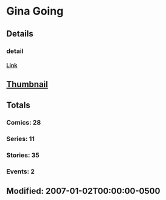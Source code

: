 # Gina  Going 
## Details
### detail
#### [Link](http://marvel.com/comics/creators/1936/gina_going?utm_campaign=apiRef&utm_source=225578a89fc76f3d20fbffda5d17a88d)
## [Thumbnail](http://i.annihil.us/u/prod/marvel/i/mg/5/e0/4bb50b9634b33.jpg)
## Totals
### Comics: 28
### Series: 11
### Stories: 35
### Events: 2
## Modified: 2007-01-02T00:00:00-0500